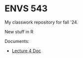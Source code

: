# ENVS 543

My classwork repository for fall '24.

New stuff in R



Documents:

 - [Lecture 4 Doc](https://kyleighj.github.io/ENVS543/Lecture4Doc.html)